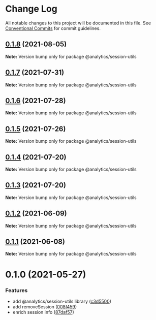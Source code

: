 # Change Log

All notable changes to this project will be documented in this file.
See [Conventional Commits](https://conventionalcommits.org) for commit guidelines.

## [0.1.8](https://github.com/DavidWells/analytics/tree/master/packages/analytics-util-session/compare/@analytics/session-utils@0.1.7...@analytics/session-utils@0.1.8) (2021-08-05)

**Note:** Version bump only for package @analytics/session-utils





## [0.1.7](https://github.com/DavidWells/analytics/tree/master/packages/analytics-util-session/compare/@analytics/session-utils@0.1.6...@analytics/session-utils@0.1.7) (2021-07-31)

**Note:** Version bump only for package @analytics/session-utils





## [0.1.6](https://github.com/DavidWells/analytics/tree/master/packages/analytics-util-session/compare/@analytics/session-utils@0.1.5...@analytics/session-utils@0.1.6) (2021-07-28)

**Note:** Version bump only for package @analytics/session-utils





## [0.1.5](https://github.com/DavidWells/analytics/tree/master/packages/analytics-util-session/compare/@analytics/session-utils@0.1.4...@analytics/session-utils@0.1.5) (2021-07-26)

**Note:** Version bump only for package @analytics/session-utils





## [0.1.4](https://github.com/DavidWells/analytics/tree/master/packages/analytics-util-session/compare/@analytics/session-utils@0.1.3...@analytics/session-utils@0.1.4) (2021-07-20)

**Note:** Version bump only for package @analytics/session-utils





## [0.1.3](https://github.com/DavidWells/analytics/tree/master/packages/analytics-util-session/compare/@analytics/session-utils@0.1.2...@analytics/session-utils@0.1.3) (2021-07-20)

**Note:** Version bump only for package @analytics/session-utils





## [0.1.2](https://github.com/DavidWells/analytics/tree/master/packages/analytics-util-session/compare/@analytics/session-utils@0.1.1...@analytics/session-utils@0.1.2) (2021-06-09)

**Note:** Version bump only for package @analytics/session-utils





## [0.1.1](https://github.com/DavidWells/analytics/tree/master/packages/analytics-util-session/compare/@analytics/session-utils@0.1.0...@analytics/session-utils@0.1.1) (2021-06-08)

**Note:** Version bump only for package @analytics/session-utils





# 0.1.0 (2021-05-27)


### Features

* add @analytics/session-utils library ([c3d5500](https://github.com/DavidWells/analytics/tree/master/packages/analytics-util-session/commit/c3d5500))
* add removeSession ([008f459](https://github.com/DavidWells/analytics/tree/master/packages/analytics-util-session/commit/008f459))
* enrich session info ([87daf57](https://github.com/DavidWells/analytics/tree/master/packages/analytics-util-session/commit/87daf57))
